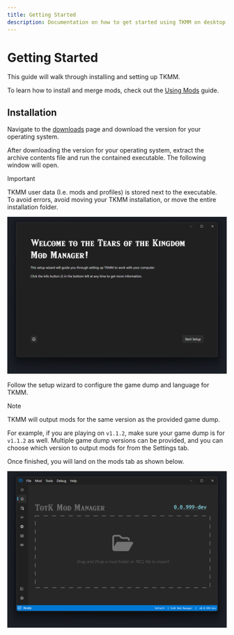 ```yaml
---
title: Getting Started
description: Documentation on how to get started using TKMM on desktop.
---
```


# Getting Started

This guide will walk through installing and setting up TKMM.

To learn how to install and merge mods, check out the [Using Mods](./using-mods/) guide.

## Installation

Navigate to the [downloads](../downloads) page and download the version for your operating system.

After downloading the version for your operating system, extract the archive contents file and run the contained executable. The following window will open.

> [!IMPORTANT]
> TKMM user data (I.e. mods and profiles) is stored next to the executable.<br>
> To avoid errors, avoid moving your TKMM installation, or move the entire installation folder.

<p>
    <img width="650" src="./images/Setup_First.png" alt="TKMM Setup Starting Screen.">
</p>

Follow the setup wizard to configure the game dump and language for TKMM. 

> [!NOTE]
> TKMM will output mods for the same version as the provided game dump.
>
> For example, if you are playing on `v1.1.2`, make sure your game dump is for `v1.1.2` as well.
> Multiple game dump versions can be provided, and you can choose which version to output mods for from the Settings tab.

Once finished, you will land on the mods tab as shown below.

<p>
    <img width="650" src="./images/TKMM_ModsEmpty.png" alt="The TKMM Mods tab with no mods currently installed.">
</p>